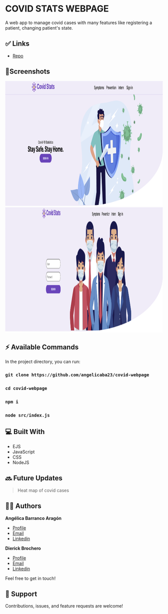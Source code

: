 # COVID STATS WEBPAGE
 A web app to manage covid cases with many features like registering a patient, changing patient's state.
 
## ✅ Links

- [Repo](https://github.com/angelicaba23/covid-webpage "COVID WEB Repo")

## 📱Screenshots
<img src="/screenshots/1.png " height="400" title="Home Page"> <img src="/screenshots/2.png " height="400" title="Second Page">
 


## ⚡ Available Commands

In the project directory, you can run:

### `git clone https://github.com/angelicaba23/covid-webpage`
### `cd covid-webpage`
### `npm i`
### `node src/index.js`

## 💻 Built With

- EJS
- JavaScript
- CSS
- NodeJS

## 🔜 Future Updates
> Heat map of covid cases
  

## 👩‍💻 Authors

**Angélica Barranco Aragón**

- [Profile](https://github.com/angelicaba23/ "Angélica Barranco")
- [Email](mailto:angelicaba9923@gmail.com?subject=Hi "Hi!")
- [Linkedin](https://www.linkedin.com/in/angelicaba23/ "Welcome")

**Dierick Brochero**

- [Profile](https://github.com/Dierickb/ "Angélica Barranco")
- [Email](mailto:dierickb@uninorte.edu.co?subject=Hi "Hi!")
- [Linkedin](https://www.linkedin.com/in/dierick-salvador-brochero-niebles-31a909193/ "Welcome")
  
Feel free to get in touch!

## 🤝 Support

Contributions, issues, and feature requests are welcome!

